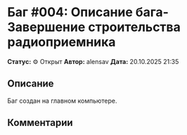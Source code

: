# Баг #004: Описание бага- Завершение строительства радиоприемника

**Статус:** ⚙️ Открыт
**Автор:** alensav
**Дата:** 20.10.2025 21:35

## Описание
Баг создан на главном компьютере.

## Комментарии

